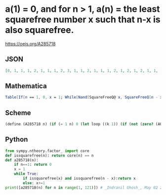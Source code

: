 # a\(1\) \= 0, and for n \> 1, a\(n\) \= the least squarefree number x such that n\-x is also squarefree\.
https://oeis.org/A285718
## JSON
```JSON
[0, 1, 1, 1, 2, 1, 1, 1, 2, 3, 1, 1, 2, 1, 1, 1, 2, 1, 2, 1, 2, 1, 1, 1, 2, 3, 1, 2, 3, 1, 1, 1, 2, 1, 1, 1, 2, 1, 1, 1, 2, 1, 1, 1, 2, 3, 1, 1, 2, 3, 5, 1, 2, 1, 2, 1, 2, 1, 1, 1, 2, 1, 1, 2, 3, 1, 1, 1, 2, 1, 1, 1, 2, 1, 1, 2, 3, 1, 1, 1, 2, 3, 1, 1, 2, 1, 1, 1, 2, 1, 2, 1, 2, 1, 1, 1, 2, 1, 2, 3, 6, 1, 1, 1, 2, 1, 1, 1, 2, 1, 1, 1, 2, 1, 1, 1, 2, 3, 1, 1]
```
## Mathematica
```Mathematica
Table[If[n == 1, 0, x = 1; While[Nand[SquareFreeQ@ x, SquareFreeQ[n - x]], x++]; x], {n, 120}] (* _Michael De Vlieger_, May 03 2017 *)
```
## Scheme
```Scheme
(define (A285718 n) (if (= 1 n) 0 (let loop ((k 1)) (if (not (zero? (A008683 (- n (A005117 k))))) (A005117 k) (loop (+ 1 k))))))
```
## Python
```Python
from sympy.ntheory.factor_ import core
def issquarefree(n): return core(n) == n
def a285718(n):
    if n==1: return 0
    x = 1
    while True:
        if issquarefree(x) and issquarefree(n - x):return x
        else: x+=1
print([a285718(n) for n in range(1, 121)]) # _Indranil Ghosh_, May 02 2017
```
